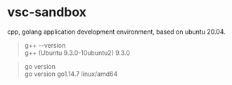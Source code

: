 # vsc-sandbox
cpp, golang application development environment, based on ubuntu 20.04.

> g++ --version  
g++ (Ubuntu 9.3.0-10ubuntu2) 9.3.0

> go version  
go version go1.14.7 linux/amd64